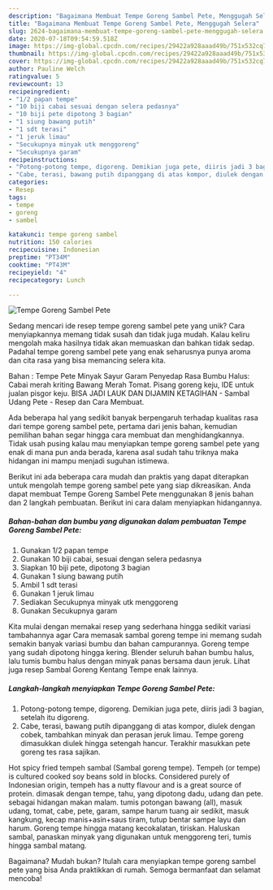 ```yaml
---
description: "Bagaimana Membuat Tempe Goreng Sambel Pete, Menggugah Selera"
title: "Bagaimana Membuat Tempe Goreng Sambel Pete, Menggugah Selera"
slug: 2624-bagaimana-membuat-tempe-goreng-sambel-pete-menggugah-selera
date: 2020-07-18T09:54:59.518Z
image: https://img-global.cpcdn.com/recipes/29422a928aaad49b/751x532cq70/tempe-goreng-sambel-pete-foto-resep-utama.jpg
thumbnail: https://img-global.cpcdn.com/recipes/29422a928aaad49b/751x532cq70/tempe-goreng-sambel-pete-foto-resep-utama.jpg
cover: https://img-global.cpcdn.com/recipes/29422a928aaad49b/751x532cq70/tempe-goreng-sambel-pete-foto-resep-utama.jpg
author: Pauline Welch
ratingvalue: 5
reviewcount: 13
recipeingredient:
- "1/2 papan tempe"
- "10 biji cabai sesuai dengan selera pedasnya"
- "10 biji pete dipotong 3 bagian"
- "1 siung bawang putih"
- "1 sdt terasi"
- "1 jeruk limau"
- "Secukupnya minyak utk menggoreng"
- "Secukupnya garam"
recipeinstructions:
- "Potong-potong tempe, digoreng. Demikian juga pete, diiris jadi 3 bagian, setelah itu digoreng."
- "Cabe, terasi, bawang putih dipanggang di atas kompor, diulek dengan cobek, tambahkan minyak dan perasan jeruk limau. Tempe goreng dimasukkan diulek hingga setengah hancur. Terakhir masukkan pete goreng tes rasa sajikan."
categories:
- Resep
tags:
- tempe
- goreng
- sambel

katakunci: tempe goreng sambel 
nutrition: 150 calories
recipecuisine: Indonesian
preptime: "PT34M"
cooktime: "PT43M"
recipeyield: "4"
recipecategory: Lunch

---
```



![Tempe Goreng Sambel Pete](https://img-global.cpcdn.com/recipes/29422a928aaad49b/751x532cq70/tempe-goreng-sambel-pete-foto-resep-utama.jpg)

Sedang mencari ide resep tempe goreng sambel pete yang unik? Cara menyiapkannya memang tidak susah dan tidak juga mudah. Kalau keliru mengolah maka hasilnya tidak akan memuaskan dan bahkan tidak sedap. Padahal tempe goreng sambel pete yang enak seharusnya punya aroma dan cita rasa yang bisa memancing selera kita.

Bahan : Tempe Pete Minyak Sayur Garam Penyedap Rasa Bumbu Halus: Cabai merah kriting Bawang Merah Tomat. Pisang goreng keju, IDE untuk jualan pisgor keju. BISA JADI LAUK DAN DIJAMIN KETAGIHAN - Sambal Udang Pete - Resep dan Cara Membuat.

Ada beberapa hal yang sedikit banyak berpengaruh terhadap kualitas rasa dari tempe goreng sambel pete, pertama dari jenis bahan, kemudian pemilihan bahan segar hingga cara membuat dan menghidangkannya. Tidak usah pusing kalau mau menyiapkan tempe goreng sambel pete yang enak di mana pun anda berada, karena asal sudah tahu triknya maka hidangan ini mampu menjadi suguhan istimewa.


Berikut ini ada beberapa cara mudah dan praktis yang dapat diterapkan untuk mengolah tempe goreng sambel pete yang siap dikreasikan. Anda dapat membuat Tempe Goreng Sambel Pete menggunakan 8 jenis bahan dan 2 langkah pembuatan. Berikut ini cara dalam menyiapkan hidangannya.

<!--inarticleads1-->

##### Bahan-bahan dan bumbu yang digunakan dalam pembuatan Tempe Goreng Sambel Pete:

1. Gunakan 1/2 papan tempe
1. Gunakan 10 biji cabai, sesuai dengan selera pedasnya
1. Siapkan 10 biji pete, dipotong 3 bagian
1. Gunakan 1 siung bawang putih
1. Ambil 1 sdt terasi
1. Gunakan 1 jeruk limau
1. Sediakan Secukupnya minyak utk menggoreng
1. Gunakan Secukupnya garam


Kita mulai dengan memakai resep yang sederhana hingga sedikit variasi tambahannya agar Cara memasak sambal goreng tempe ini memang sudah semakin banyak variasi bumbu dan bahan campurannya. Goreng tempe yang sudah dipotong hingga kering. Blender seluruh bahan bumbu halus, lalu tumis bumbu halus dengan minyak panas bersama daun jeruk. Lihat juga resep Sambal Goreng Kentang Tempe enak lainnya. 

<!--inarticleads2-->

##### Langkah-langkah menyiapkan Tempe Goreng Sambel Pete:

1. Potong-potong tempe, digoreng. Demikian juga pete, diiris jadi 3 bagian, setelah itu digoreng.
1. Cabe, terasi, bawang putih dipanggang di atas kompor, diulek dengan cobek, tambahkan minyak dan perasan jeruk limau. Tempe goreng dimasukkan diulek hingga setengah hancur. Terakhir masukkan pete goreng tes rasa sajikan.


Hot spicy fried tempeh sambal (Sambal goreng tempe). Tempeh (or tempe) is cultured cooked soy beans sold in blocks. Considered purely of Indonesian origin, tempeh has a nutty flavour and is a great source of protein. dimasak dengan tempe, tahu, yang dipotong dadu, udang dan pete. sebagai hidangan makan malam. tumis potongan bawang (all), masuk udang, tomat, cabe, pete, garam, sampe harum tuang air sedikit, masuk kangkung, kecap manis+asin+saus tiram, tutup bentar sampe layu dan harum. Goreng tempe hingga matang kecokalatan, tiriskan. Haluskan sambal, panaskan minyak yang digunakan untuk menggoreng teri, tumis hingga sambal matang. 

Bagaimana? Mudah bukan? Itulah cara menyiapkan tempe goreng sambel pete yang bisa Anda praktikkan di rumah. Semoga bermanfaat dan selamat mencoba!

